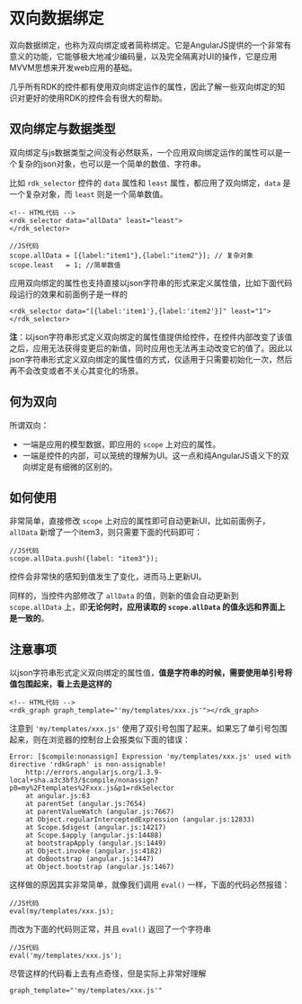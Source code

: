 
# 双向数据绑定 #
双向数据绑定，也称为双向绑定或者简称绑定。它是AngularJS提供的一个非常有意义的功能，它能够极大地减少编码量，以及完全隔离对UI的操作，它是应用MVVM思想来开发web应用的基础。

几乎所有RDK的控件都有使用双向绑定运作的属性，因此了解一些双向绑定的知识对更好的使用RDK的控件会有很大的帮助。

## 双向绑定与数据类型 ##
双向绑定与js数据类型之间没有必然联系，一个应用双向绑定运作的属性可以是一个复杂的json对象，也可以是一个简单的数值、字符串。

比如 `rdk_selector` 控件的 `data` 属性和 `least` 属性，都应用了双向绑定，`data` 是一个复杂对象，而 `least` 则是一个简单数值。

	<!-- HTML代码 -->
	<rdk_selector data="allData" least="least">
	</rdk_selector>

	//JS代码
	scope.allData = [{label:"item1"},{label:"item2"}]; // 复杂对象
	scope.least   = 1; //简单数值

应用双向绑定的属性也支持直接以json字符串的形式来定义属性值，比如下面代码段运行的效果和前面例子是一样的

	<rdk_selector data="[{label:'item1'},{label:'item2'}]" least="1">
	</rdk_selector>

**注**：以json字符串形式定义双向绑定的属性值提供给控件，在控件内部改变了该值之后，应用无法获得变更后的新值，同时应用也无法再主动改变它的值了。因此以json字符串形式定义双向绑定的属性值的方式，仅适用于只需要初始化一次，然后再不会改变或者不关心其变化的场景。

## 何为双向 ##
所谓双向：

- 一端是应用的模型数据，即应用的 `scope` 上对应的属性。
- 一端是控件的内部，可以笼统的理解为UI。这一点和纯AngularJS语义下的双向绑定是有细微的区别的。

## 如何使用 ##
非常简单，直接修改 `scope` 上对应的属性即可自动更新UI，比如前面例子， `allData` 新增了一个item3，则只需要下面的代码即可：

	//JS代码
	scope.allData.push({label: "item3"});

控件会非常快的感知到值发生了变化，进而马上更新UI。

同样的，当控件内部修改了 `allData` 的值，则新的值会自动更新到 `scope.allData` 上，即**无论何时，应用读取的 `scope.allData` 的值永远和界面上是一致的**。 

## 注意事项 ##

以json字符串形式定义双向绑定的属性值，**值是字符串的时候，需要使用单引号将值包围起来，看上去是这样的**

	<!-- HTML代码 -->
	<rdk_graph graph_template="'my/templates/xxx.js'"></rdk_graph>

注意到 `'my/templates/xxx.js'` 使用了双引号包围了起来。如果忘了单引号包围起来，则在浏览器的控制台上会报类似下面的错误：

	Error: [$compile:nonassign] Expression 'my/templates/xxx.js' used with directive 'rdkGraph' is non-assignable!
		http://errors.angularjs.org/1.3.9-local+sha.a3c3bf3/$compile/nonassign?p0=my%2Ftemplates%2Fxxx.js&p1=rdkSelector
	    at angular.js:63
	    at parentSet (angular.js:7654)
	    at parentValueWatch (angular.js:7667)
	    at Object.regularInterceptedExpression (angular.js:12833)
	    at Scope.$digest (angular.js:14217)
	    at Scope.$apply (angular.js:14488)
	    at bootstrapApply (angular.js:1449)
	    at Object.invoke (angular.js:4182)
	    at doBootstrap (angular.js:1447)
	    at Object.bootstrap (angular.js:1467)

这样做的原因其实非常简单，就像我们调用 `eval()` 一样，下面的代码必然报错：

	//JS代码
	eval(my/templates/xxx.js);

而改为下面的代码则正常，并且 `eval()` 返回了一个字符串

	//JS代码
	eval('my/templates/xxx.js');

尽管这样的代码看上去有点奇怪，但是实际上非常好理解

	graph_template="'my/templates/xxx.js'"



